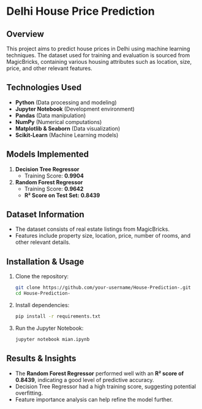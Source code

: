 # Delhi House Price Prediction

## Overview
This project aims to predict house prices in Delhi using machine learning techniques. The dataset used for training and evaluation is sourced from MagicBricks, containing various housing attributes such as location, size, price, and other relevant features.

## Technologies Used
- **Python** (Data processing and modeling)
- **Jupyter Notebook** (Development environment)
- **Pandas** (Data manipulation)
- **NumPy** (Numerical computations)
- **Matplotlib & Seaborn** (Data visualization)
- **Scikit-Learn** (Machine Learning models)

## Models Implemented
1. **Decision Tree Regressor**
   - Training Score: **0.9904**
2. **Random Forest Regressor**
   - Training Score: **0.9642**
   - **R² Score on Test Set:** **0.8439**

## Dataset Information
- The dataset consists of real estate listings from MagicBricks.
- Features include property size, location, price, number of rooms, and other relevant details.

## Installation & Usage
1. Clone the repository:
   ```bash
   git clone https://github.com/your-username/House-Prediction-.git
   cd House-Prediction-
   ```
2. Install dependencies:
   ```bash
   pip install -r requirements.txt
   ```
3. Run the Jupyter Notebook:
   ```bash
   jupyter notebook mian.ipynb
   ```

## Results & Insights
- The **Random Forest Regressor** performed well with an **R² score of 0.8439**, indicating a good level of predictive accuracy.
- Decision Tree Regressor had a high training score, suggesting potential overfitting.
- Feature importance analysis can help refine the model further.







